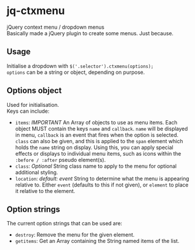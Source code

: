 # jq-ctxmenu

jQuery context menu / dropdown menus  
Basically made a jQuery plugin to create some menus. Just because.  

## Usage  

Initialise a dropdown with `$('.selector').ctxmenu(options);`  
`options` can be a string or object, depending on purpose.  

## Options object  

Used for initialisation.  
Keys can include:  

- `items`: *IMPORTANT* An Array of objects to use as menu items. Each object MUST contain the keys `name` and `callback`. `name` will be displayed in menu, `callback` is an event that fires when the option is selected. `class` can also be given, and this is applied to the `span` element which holds the `name` string on display. Using this, you can apply special effects or displays to individual menu items, such as icons within the `:before / :after` pseudo element(s).  
- `class`: *Optional* String class name to apply to the menu for optional additional styling.  
- `location`: *default: event* String to determine what the menu is appearing relative to. Either `event` (defaults to this if not given), or `element` to place it relative to the element.

## Option strings

The current option strings that can be used are:  

- `destroy`: Remove the menu for the given element.
- `getitems`: Get an Array containing the String named items of the list.
